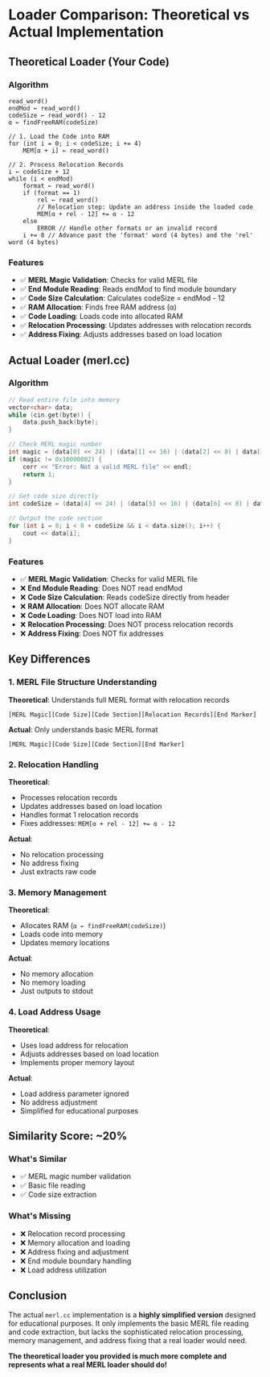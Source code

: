 # Loader Comparison: Theoretical vs Actual Implementation

## Theoretical Loader (Your Code)

### Algorithm
```pseudocode
read_word()
endMod ← read_word()
codeSize ← read_word() - 12
α ← findFreeRAM(codeSize)

// 1. Load the Code into RAM
for (int i = 0; i < codeSize; i += 4)
    MEM[α + i] ← read_word()

// 2. Process Relocation Records
i ← codeSize + 12
while (i < endMod)
    format ← read_word()
    if (format == 1)
        rel ← read_word()
        // Relocation step: Update an address inside the loaded code
        MEM[α + rel - 12] += α - 12
    else
        ERROR // Handle other formats or an invalid record
    i += 8 // Advance past the 'format' word (4 bytes) and the 'rel' word (4 bytes)
```

### Features
- ✅ **MERL Magic Validation**: Checks for valid MERL file
- ✅ **End Module Reading**: Reads endMod to find module boundary
- ✅ **Code Size Calculation**: Calculates codeSize = endMod - 12
- ✅ **RAM Allocation**: Finds free RAM address (α)
- ✅ **Code Loading**: Loads code into allocated RAM
- ✅ **Relocation Processing**: Updates addresses with relocation records
- ✅ **Address Fixing**: Adjusts addresses based on load location

## Actual Loader (merl.cc)

### Algorithm
```cpp
// Read entire file into memory
vector<char> data;
while (cin.get(byte)) {
    data.push_back(byte);
}

// Check MERL magic number
int magic = (data[0] << 24) | (data[1] << 16) | (data[2] << 8) | data[3];
if (magic != 0x10000002) {
    cerr << "Error: Not a valid MERL file" << endl;
    return 1;
}

// Get code size directly
int codeSize = (data[4] << 24) | (data[5] << 16) | (data[6] << 8) | data[7];

// Output the code section
for (int i = 8; i < 8 + codeSize && i < data.size(); i++) {
    cout << data[i];
}
```

### Features
- ✅ **MERL Magic Validation**: Checks for valid MERL file
- ❌ **End Module Reading**: Does NOT read endMod
- ❌ **Code Size Calculation**: Reads codeSize directly from header
- ❌ **RAM Allocation**: Does NOT allocate RAM
- ❌ **Code Loading**: Does NOT load into RAM
- ❌ **Relocation Processing**: Does NOT process relocation records
- ❌ **Address Fixing**: Does NOT fix addresses

## Key Differences

### 1. **MERL File Structure Understanding**

**Theoretical**: Understands full MERL format with relocation records
```
[MERL Magic][Code Size][Code Section][Relocation Records][End Marker]
```

**Actual**: Only understands basic MERL format
```
[MERL Magic][Code Size][Code Section][End Marker]
```

### 2. **Relocation Handling**

**Theoretical**: 
- Processes relocation records
- Updates addresses based on load location
- Handles format 1 relocation records
- Fixes addresses: `MEM[α + rel - 12] += α - 12`

**Actual**: 
- No relocation processing
- No address fixing
- Just extracts raw code

### 3. **Memory Management**

**Theoretical**:
- Allocates RAM (`α ← findFreeRAM(codeSize)`)
- Loads code into memory
- Updates memory locations

**Actual**:
- No memory allocation
- No memory loading
- Just outputs to stdout

### 4. **Load Address Usage**

**Theoretical**:
- Uses load address for relocation
- Adjusts addresses based on load location
- Implements proper memory layout

**Actual**:
- Load address parameter ignored
- No address adjustment
- Simplified for educational purposes

## Similarity Score: **~20%**

### What's Similar
- ✅ MERL magic number validation
- ✅ Basic file reading
- ✅ Code size extraction

### What's Missing
- ❌ Relocation record processing
- ❌ Memory allocation and loading
- ❌ Address fixing and adjustment
- ❌ End module boundary handling
- ❌ Load address utilization

## Conclusion

The actual `merl.cc` implementation is a **highly simplified version** designed for educational purposes. It only implements the basic MERL file reading and code extraction, but lacks the sophisticated relocation processing, memory management, and address fixing that a real loader would need.

**The theoretical loader you provided is much more complete and represents what a real MERL loader should do!**
